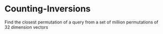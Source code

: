 # Counting-Inversions
Find the closest permutation of a query from a set of million permutations of 32 dimension vectors
